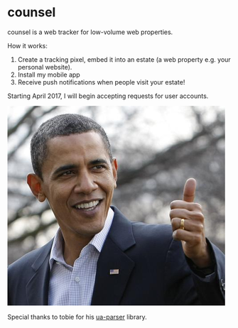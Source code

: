 counsel
=====

counsel is a web tracker for low-volume web properties.

How it works:

1. Create a tracking pixel, embed it into an estate (a web property e.g. your personal website).
2. Install my mobile app
3. Receive push notifications when people visit your estate!

Starting April 2017, I will begin accepting requests for user accounts.

![Oh](https://raw.githubusercontent.com/jwjimmy/counsel/master/obama.jpg "Bahamas")

Special thanks to tobie for his [ua-parser](https://github.com/ua-parser/uap-python) library.
